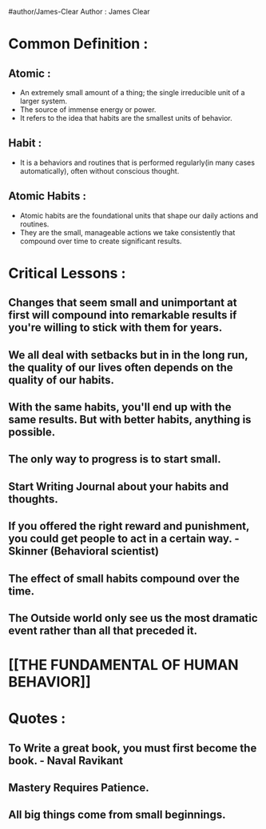 #author/James-Clear 
Author : James Clear

# Common Definition :
## Atomic : 
- An extremely small amount of a thing; the single irreducible unit of a larger system.
- The source of immense energy or power.
- It refers to the idea that habits are the smallest units of behavior.

## Habit :
- It is a behaviors and routines that is performed regularly(in many cases automatically), often without conscious thought.

## Atomic Habits : 
- Atomic habits are the foundational units that shape our daily actions and routines. 
- They are the small, manageable actions we take consistently that compound over time to create significant results.


# Critical Lessons : 

## Changes that seem small and unimportant at first will compound into remarkable results if you're willing to stick with them for years.

## We all  deal with setbacks but in in the long run, the quality of our lives often depends on the quality of our habits.

## With the same habits, you'll end up with the same results. But with better habits, anything is possible.

## The only way to progress is to start small.

## Start Writing Journal about your habits and thoughts.

## If you offered the right reward and punishment, you could get people to act in a certain way. - Skinner (Behavioral scientist)

## The effect of small habits compound over the time.

## The Outside world only see us the most dramatic event rather than all that preceded it.

# [[THE FUNDAMENTAL OF HUMAN BEHAVIOR]]

# Quotes :

## To Write a great book, you must first become the book. - Naval Ravikant

## Mastery Requires Patience.

## All big things come from small beginnings.
